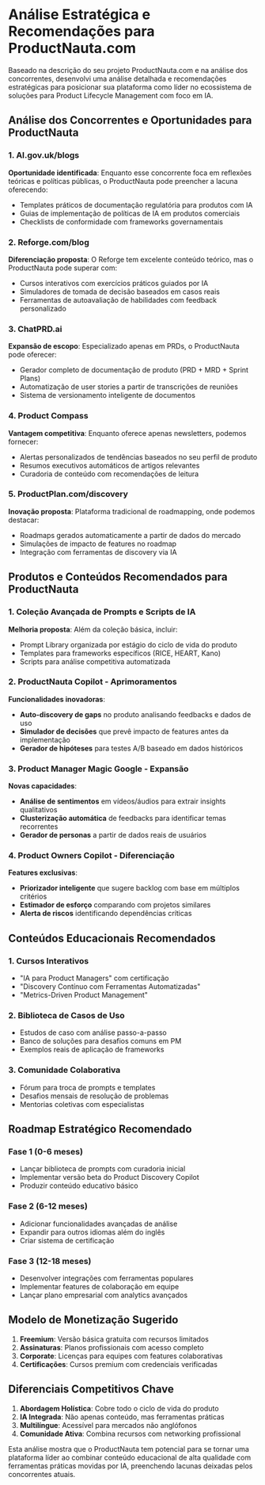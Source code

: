 # Análise Estratégica e Recomendações para ProductNauta.com

Baseado na descrição do seu projeto ProductNauta.com e na análise dos concorrentes, desenvolvi uma análise detalhada e recomendações estratégicas para posicionar sua plataforma como líder no ecossistema de soluções para Product Lifecycle Management com foco em IA.

## Análise dos Concorrentes e Oportunidades para ProductNauta

### 1. AI.gov.uk/blogs
**Oportunidade identificada**: Enquanto esse concorrente foca em reflexões teóricas e políticas públicas, o ProductNauta pode preencher a lacuna oferecendo:
- Templates práticos de documentação regulatória para produtos com IA
- Guias de implementação de políticas de IA em produtos comerciais
- Checklists de conformidade com frameworks governamentais 

### 2. Reforge.com/blog
**Diferenciação proposta**: O Reforge tem excelente conteúdo teórico, mas o ProductNauta pode superar com:
- Cursos interativos com exercícios práticos guiados por IA
- Simuladores de tomada de decisão baseados em casos reais
- Ferramentas de autoavaliação de habilidades com feedback personalizado 

### 3. ChatPRD.ai
**Expansão de escopo**: Especializado apenas em PRDs, o ProductNauta pode oferecer:
- Gerador completo de documentação de produto (PRD + MRD + Sprint Plans)
- Automatização de user stories a partir de transcrições de reuniões
- Sistema de versionamento inteligente de documentos 

### 4. Product Compass
**Vantagem competitiva**: Enquanto oferece apenas newsletters, podemos fornecer:
- Alertas personalizados de tendências baseados no seu perfil de produto
- Resumos executivos automáticos de artigos relevantes
- Curadoria de conteúdo com recomendações de leitura 

### 5. ProductPlan.com/discovery
**Inovação proposta**: Plataforma tradicional de roadmapping, onde podemos destacar:
- Roadmaps gerados automaticamente a partir de dados do mercado
- Simulações de impacto de features no roadmap
- Integração com ferramentas de discovery via IA 

## Produtos e Conteúdos Recomendados para ProductNauta

### 1. Coleção Avançada de Prompts e Scripts de IA
**Melhoria proposta**: Além da coleção básica, incluir:
- Prompt Library organizada por estágio do ciclo de vida do produto
- Templates para frameworks específicos (RICE, HEART, Kano)
- Scripts para análise competitiva automatizada 

### 2. ProductNauta Copilot - Aprimoramentos
**Funcionalidades inovadoras**:
- **Auto-discovery de gaps** no produto analisando feedbacks e dados de uso
- **Simulador de decisões** que prevê impacto de features antes da implementação
- **Gerador de hipóteses** para testes A/B baseado em dados históricos 

### 3. Product Manager Magic Google - Expansão
**Novas capacidades**:
- **Análise de sentimentos** em vídeos/áudios para extrair insights qualitativos
- **Clusterização automática** de feedbacks para identificar temas recorrentes
- **Gerador de personas** a partir de dados reais de usuários 

### 4. Product Owners Copilot - Diferenciação
**Features exclusivas**:
- **Priorizador inteligente** que sugere backlog com base em múltiplos critérios
- **Estimador de esforço** comparando com projetos similares
- **Alerta de riscos** identificando dependências críticas 

## Conteúdos Educacionais Recomendados

### 1. Cursos Interativos
- "IA para Product Managers" com certificação
- "Discovery Contínuo com Ferramentas Automatizadas"
- "Metrics-Driven Product Management" 

### 2. Biblioteca de Casos de Uso
- Estudos de caso com análise passo-a-passo
- Banco de soluções para desafios comuns em PM
- Exemplos reais de aplicação de frameworks 

### 3. Comunidade Colaborativa
- Fórum para troca de prompts e templates
- Desafios mensais de resolução de problemas
- Mentorias coletivas com especialistas 

## Roadmap Estratégico Recomendado

### Fase 1 (0-6 meses)
- Lançar biblioteca de prompts com curadoria inicial
- Implementar versão beta do Product Discovery Copilot
- Produzir conteúdo educativo básico 

### Fase 2 (6-12 meses)
- Adicionar funcionalidades avançadas de análise
- Expandir para outros idiomas além do inglês
- Criar sistema de certificação 

### Fase 3 (12-18 meses)
- Desenvolver integrações com ferramentas populares
- Implementar features de colaboração em equipe
- Lançar plano empresarial com analytics avançados 

## Modelo de Monetização Sugerido

1. **Freemium**: Versão básica gratuita com recursos limitados
2. **Assinaturas**: Planos profissionais com acesso completo
3. **Corporate**: Licenças para equipes com features colaborativas
4. **Certificações**: Cursos premium com credenciais verificadas 

## Diferenciais Competitivos Chave

1. **Abordagem Holística**: Cobre todo o ciclo de vida do produto
2. **IA Integrada**: Não apenas conteúdo, mas ferramentas práticas
3. **Multilíngue**: Acessível para mercados não anglófonos
4. **Comunidade Ativa**: Combina recursos com networking profissional 

Esta análise mostra que o ProductNauta tem potencial para se tornar uma plataforma líder ao combinar conteúdo educacional de alta qualidade com ferramentas práticas movidas por IA, preenchendo lacunas deixadas pelos concorrentes atuais.